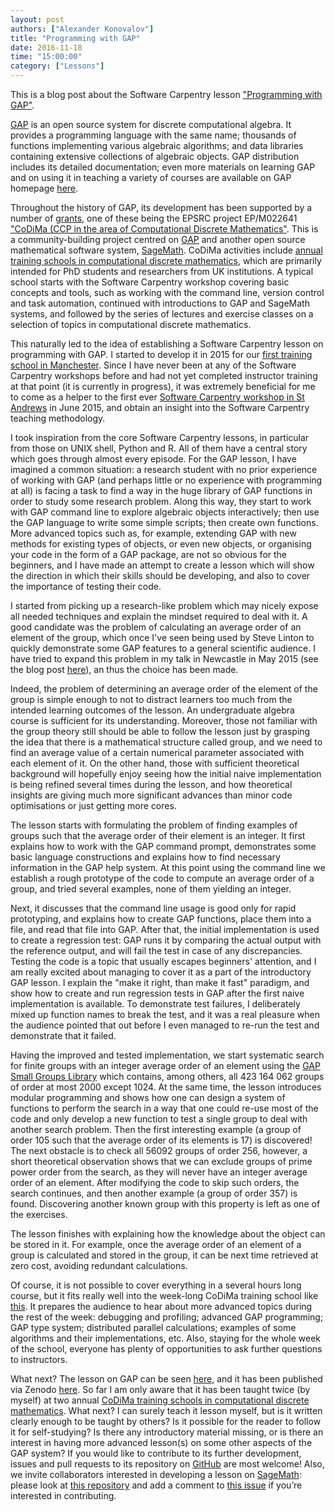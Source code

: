 ```yaml
---
layout: post
authors: ["Alexander Konovalov"]
title: "Programming with GAP"
date: 2016-11-18
time: "15:00:00"
category: ["Lessons"]
---
```


This is a blog post about the Software Carpentry lesson
["Programming with GAP"](http://alex-konovalov.github.io/gap-lesson/).

[GAP](http://www.gap-system.org/) is an open source system for discrete
computational algebra. It provides a programming language with the same name;
thousands of functions implementing various algebraic algorithms; and data
libraries containing extensive collections of algebraic objects. GAP
distribution includes its detailed documentation; even more materials on
learning GAP and on using it in teaching a variety of courses are available
on GAP homepage [here](http://www.gap-system.org/Doc/doc.html).

Throughout the history of GAP, its development has been supported by a
number of [grants](http://www.gap-system.org/Contacts/funding.html), one
of these being the EPSRC project EP/M022641 ["CoDiMa (CCP in the area of
Computational Discrete Mathematics"](http://www.codima.ac.uk/). This is
a community-building project centred on [GAP](http://www.gap-system.org/)
and another open source mathematical software system,
[SageMath](http://www.sagemath.org/). CoDiMa activities include [annual training
schools in computational discrete mathematics](http://www.codima.ac.uk/schools/),
which are primarily intended for PhD students and researchers from UK
institutions. A typical school starts with the Software Carpentry workshop
covering basic concepts and tools, such as working with the command line,
version control and task automation, continued with introductions to GAP
and SageMath systems, and followed by the series of lectures and exercise
classes on a selection of topics in computational discrete mathematics.

This naturally led to the idea of establishing a Software Carpentry lesson
on programming with GAP. I started to develop it in 2015 for our
[first training school in Manchester](http://www.codima.ac.uk/school2015/).
Since I have never been at any of the Software Carpentry workshops before and
had not yet completed instructor training at that point (it is currently in
progress), it was extremely beneficial for me to come as a helper to the first ever
[Software Carpentry workshop in St Andrews](https://lmwake.github.io/2015-06-18-StAndrews/)
in June 2015, and obtain an insight into the Software Carpentry teaching
methodology.

I took inspiration from the core Software Carpentry lessons,
in particular from those on UNIX shell, Python and R.
All of them have a central story which goes through almost every episode.
For the GAP lesson, I have imagined a common situation: a
research student with no prior experience of working with GAP (and perhaps
little or no experience with programming at all) is facing a task to find
a way in the huge library of GAP functions in order to study some research
problem. Along this way, they start to work with GAP command line to explore
algebraic objects interactively; then use the GAP language to write
some simple scripts; then create own functions. More advanced topics
such as, for example, extending GAP with new methods for existing types of
objects, or even new objects, or organising your code in the form of a GAP
package, are not so obvious for the beginners, and I have made an attempt
to create a lesson which will show the direction in which their skills should
be developing, and also to cover the importance of testing their code.

I started from picking up a research-like problem which may nicely expose
all needed techniques and explain the mindset required to deal with it.
A good candidate was the problem of calculating an average order of an element
of the group, which once I've seen being used by Steve Linton to quickly
demonstrate some GAP features to a general scientific audience. I have tried to
expand this problem in my talk in Newcastle in May 2015 (see the blog post
[here](http://www.codima.ac.uk/2015/07/01/average-order-of-group-elements-a-demo-of-test-driven-development-in-gap/)),
an thus the choice has been made.

Indeed, the problem of determining an average order of the element of the group
is simple enough to not to distract learners too much from the intended learning
outcomes of the lesson. An undergraduate algebra course is sufficient for its
understanding. Moreover, those not familiar with the group theory still should
be able to follow the lesson just by grasping the idea that there is a
mathematical structure called group, and we need to find an average value of a
certain numerical parameter associated with each element of it. On the other
hand, those with sufficient theoretical background will hopefully enjoy seeing
how the initial naive implementation is being refined several times during the
lesson, and how theoretical insights are giving much more significant advances
than minor code optimisations or just getting more cores.

The lesson starts with formulating the problem of finding examples of groups
such that the average order of their element is an integer. It first explains
how to work with the GAP command prompt, demonstrates some basic language
constructions and explains how to find necessary information in the GAP help system.
At this point using the command line we establish a rough prototype of the code to
compute an average order of a group, and tried several examples, none of them
yielding an integer.

Next, it discusses that the command line usage is good only for rapid
prototyping, and explains how to create GAP functions, place them into
a file, and read that file into GAP. After that, the initial implementation is
used to create a regression test: GAP runs it by comparing the actual output
with the reference output, and will fail the test in case of any discrepancies.
Testing the code is a topic that usually escapes beginners' attention,
and I am really excited about managing to cover it as a part of the introductory
GAP lesson. I explain the "make it right, than make it fast" paradigm, and
show how to create and run regression tests in GAP after the first naive
implementation is available. To demonstrate test failures, I deliberately mixed
up function names to break the test, and it was a real pleasure when the
audience pointed that out before I even managed to re-run the test and demonstrate
that it failed.

Having the improved and tested implementation, we start systematic search for
finite groups with an integer average order of an element using the
[GAP Small Groups Library](http://www.gap-system.org/Packages/sgl.html) which
contains, among others, all 423 164 062 groups of order at most 2000 except 1024.
At the same time, the lesson introduces modular programming and shows how one
can design a system of functions to perform the search in a way that one could re-use
most of the code and only develop a new function to test a single group to deal
with another search problem. Then the first interesting example
(a group of order 105 such that the average order of its elements is 17) is
discovered! The next obstacle is to check all 56092 groups of order 256, however,
a short theoretical observation shows that we can exclude groups of prime power
order from the search, as they will never have an integer average order of an
element. After modifying the code to skip such orders, the search continues, and
then another example (a group of order 357) is found. Discovering another known
group with this property is left as one of the exercises.

The lesson finishes with explaining how the knowledge about the object can be
stored in it. For example, once the average order of an element of a group is
calculated and stored in the group, it can be next time retrieved at zero cost,
avoiding redundant calculations.

Of course, it is not possible to cover everything in a several hours long
course, but it fits really well into the week-long CoDiMa training school like
[this](http://www.codima.ac.uk/school2016/). It prepares the audience to hear
about more advanced topics during the rest of the week: debugging and profiling;
advanced GAP programming; GAP type system; distributed parallel calculations;
examples of some algorithms and their implementations, etc. Also, staying for
the whole week of the school, everyone has plenty of opportunities to ask
further questions to instructors.

What next?
The lesson on GAP can be seen [here](http://alex-konovalov.github.io/gap-lesson/),
and it has been published via Zenodo [here](http://doi.org/10.5281/zenodo.167362).
So far I am only aware that it has been taught twice (by myself) at two annual
[CoDiMa training schools in computational discrete mathematics](http://www.codima.ac.uk/schools/).
What next? I can surely teach it lesson myself, but is it written clearly enough
to be taught by others? Is it possible for the reader to follow it for
self-studying? Is there any introductory material missing, or is there an
interest in having more advanced lesson(s) on some other aspects of
the GAP system? If you would like to contribute to its further development,
issues and pull requests to its repository on
[GitHub](https://github.com/alex-konovalov/gap-lesson) are most welcome!
Also, we invite collaborators interested in developing a lesson on
[SageMath](http://www.sagemath.org/): please look at
[this repository](https://github.com/alex-konovalov/sage-lesson) and
add a comment to [this issue](https://github.com/alex-konovalov/sage-lesson/issues/1)
if you’re interested in contributing.
